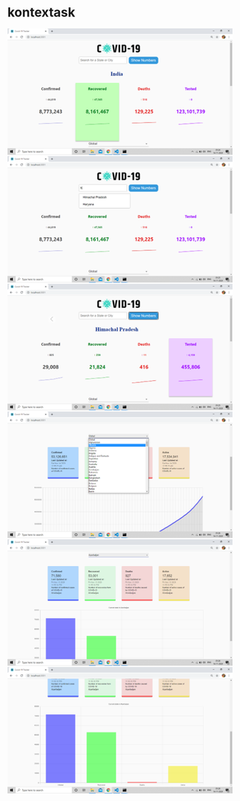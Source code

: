 # kontextask

![image](https://github.com/techquee/kontextask/blob/main/Screenshot%20(22).png)
![image](https://github.com/techquee/kontextask/blob/main/Screenshot%20(23).png)
![image](https://github.com/techquee/kontextask/blob/main/Screenshot%20(24).png)
![image](https://github.com/techquee/kontextask/blob/main/Screenshot%20(25).png)
![image](https://github.com/techquee/kontextask/blob/main/Screenshot%20(26).png)
![image](https://github.com/techquee/kontextask/blob/main/Screenshot%20(27).png)

